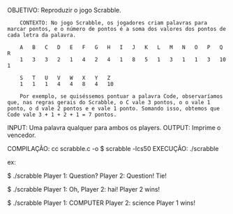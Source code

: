 OBJETIVO: Reproduzir o jogo Scrabble.

        CONTEXTO: No jogo Scrabble, os jogadores criam palavras para marcar pontos, e o número de pontos é a soma dos valores dos pontos de cada letra da palavra.

        A	B	C	D	E	F	G	H	I	J	K	L	M	N	O	P	Q	R	
        1	3	3	2	1	4	2	4	1	8	5	1	3	1	1	3	10	1	

        S	T	U	V	W	X	Y	Z
        1	1	1	4	4	8	4	10

        Por exemplo, se quiséssemos pontuar a palavra Code, observaríamos que, nas regras gerais do Scrabble, o C vale 3 pontos, o o vale 1 ponto, o d vale 2 pontos e e vale 1 ponto. Somando isso, obtemos que Code vale 3 + 1 + 2 + 1 = 7 pontos.

INPUT: Uma palavra qualquer para ambos os players.
OUTPUT: Imprime o vencedor.

COMPILAÇÃO: cc scrabble.c -o $ scrabble -lcs50
EXECUÇÃO: ./scrabble


ex:

$ ./scrabble
Player 1: Question?
Player 2: Question!
Tie!

$ ./scrabble
Player 1: Oh,
Player 2: hai!
Player 2 wins!

$ ./scrabble
Player 1: COMPUTER
Player 2: science
Player 1 wins!